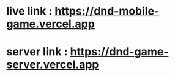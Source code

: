 # live link : https://dnd-mobile-game.vercel.app
# server link : https://dnd-game-server.vercel.app


